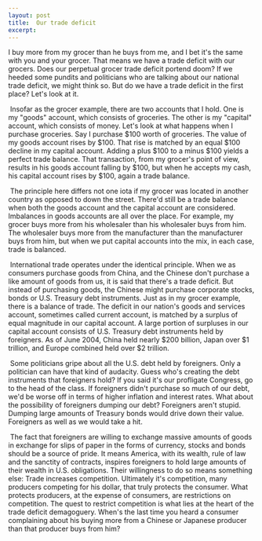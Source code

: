 ```yaml
---
layout: post
title:  Our trade deficit
excerpt:
---
```




            

    

            

I buy more from my grocer than he buys from me, and I bet it's the same with you and your grocer. That means we have a trade deficit with our grocers. Does our perpetual grocer trade deficit portend doom? If we heeded some pundits and politicians who are talking about our national trade deficit, we might think so. But do we have a trade deficit in the first place? Let's look at it.

 Insofar as the grocer example, there are two accounts that I hold. One is my "goods" account, which consists of groceries. The other is my "capital" account, which consists of money. Let's look at what happens when I purchase groceries. Say I purchase $100 worth of groceries. The value of my goods account rises by $100. That rise is matched by an equal $100 decline in my capital account. Adding a plus $100 to a minus $100 yields a perfect trade balance. That transaction, from my grocer's point of view, results in his goods account falling by $100, but when he accepts my cash, his capital account rises by $100, again a trade balance.

 The principle here differs not one iota if my grocer was located in another country as opposed to down the street. There'd still be a trade balance when both the goods account and the capital account are considered. Imbalances in goods accounts are all over the place. For example, my grocer buys more from his wholesaler than his wholesaler buys from him. The wholesaler buys more from the manufacturer than the manufacturer buys from him, but when we put capital accounts into the mix, in each case, trade is balanced.

 International trade operates under the identical principle. When we as consumers purchase goods from China, and the Chinese don't purchase a like amount of goods from us, it is said that there's a trade deficit. But instead of purchasing goods, the Chinese might purchase corporate stocks, bonds or U.S. Treasury debt instruments. Just as in my grocer example, there is a balance of trade. The deficit in our nation's goods and services account, sometimes called current account, is matched by a surplus of equal magnitude in our capital account. A large portion of surpluses in our capital account consists of U.S. Treasury debt instruments held by foreigners. As of June 2004, China held nearly $200 billion, Japan over $1 trillion, and Europe combined held over $2 trillion.

 Some politicians gripe about all the U.S. debt held by foreigners. Only a politician can have that kind of audacity. Guess who's creating the debt instruments that foreigners hold? If you said it's our profligate Congress, go to the head of the class. If foreigners didn't purchase so much of our debt, we'd be worse off in terms of higher inflation and interest rates. What about the possibility of foreigners dumping our debt? Foreigners aren't stupid. Dumping large amounts of Treasury bonds would drive down their value. Foreigners as well as we would take a hit.

 The fact that foreigners are willing to exchange massive amounts of goods in exchange for slips of paper in the forms of currency, stocks and bonds should be a source of pride. It means America, with its wealth, rule of law and the sanctity of contracts, inspires foreigners to hold large amounts of their wealth in U.S. obligations. Their willingness to do so means something else: Trade increases competition. Ultimately it's competition, many producers competing for his dollar, that truly protects the consumer. What protects producers, at the expense of consumers, are restrictions on competition. The quest to restrict competition is what lies at the heart of the trade deficit demagoguery. When's the last time you heard a consumer complaining about his buying more from a Chinese or Japanese producer than that producer buys from him?

        
